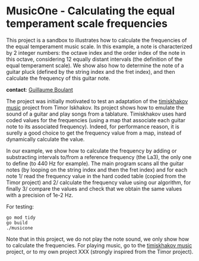 # MusicOne - Calculating the equal temperament scale frequencies

This project is a sandbox to illustrates how to calculate the
frequencies of the equal temperament music scale. In this example, a
note is characterized by 2 integer numbers: the octave index and the
order index of the note in this octave, considering 12 equally distant
intervals (the definition of the equal temperament scale). We show also
how to determine the note of a guitar pluck (defined by the string index
and the fret index), and then calculate the frequency of this guitar
note.

**contact**: [Guillaume Boulant](gboulant@gmail.com)

The project was initially motivated to test an adaptation of the
[timiskhakov music](https://github.com/timiskhakov/music) project from
Timor Iskhakov. Its project shows how to emulate the sound of a guitar
and play songs from a tablature. Timiskhakov uses hard coded values for
the frequencies (using a map that associate each guitar note to its
associated frequency). Indeed, for performance reason, it is surelly a
good choice to get the frequency value from a map, instead of
dynamically calculate the value.

In our example, we show how to calculate the frequency by adding or
substracting intervals to/from a reference frequency (the La3), the only
one to define (to 440 Hz for example). The main program scans all the
guitar notes (by looping on the string index and then the fret index)
and for each note 1/ read the frequency value in the hard coded table
(copied from the Timor project) and 2/ calculate the frequency value
using our algorithm, for finally 3/ compare the values and check that we
obtain the same values with a precision of 1e-2 Hz.

For testing:

```shell
go mod tidy
go build
./musicone
```

Note that in this project, we do not play the note sound, we only
show how to calculate the frequencies. For playing music, go to the
[timiskhakov music](https://github.com/timiskhakov/music) project, or to
my own project XXX (strongly inspired from the Timor project).
